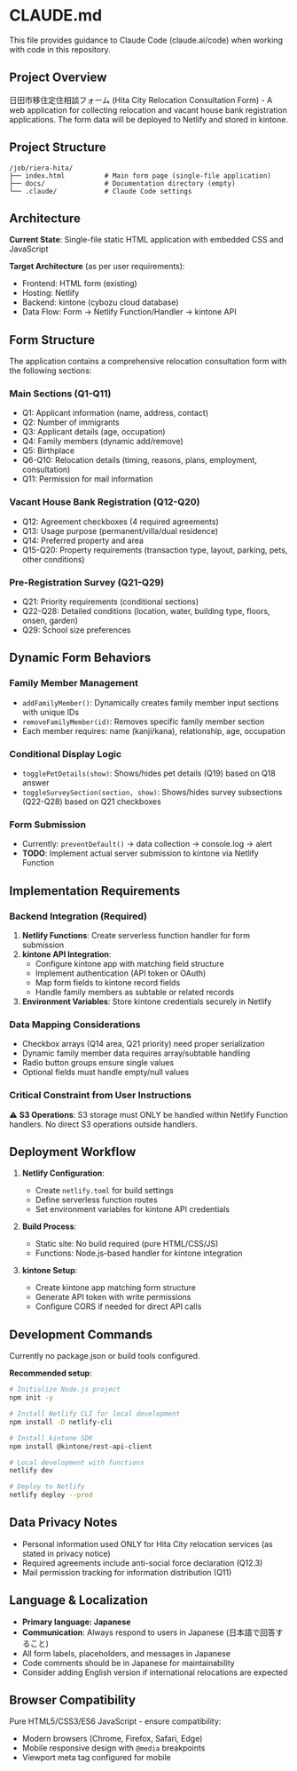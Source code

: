# CLAUDE.md

This file provides guidance to Claude Code (claude.ai/code) when working with code in this repository.

## Project Overview

日田市移住定住相談フォーム (Hita City Relocation Consultation Form) - A web application for collecting relocation and vacant house bank registration applications. The form data will be deployed to Netlify and stored in kintone.

## Project Structure

```
/job/riera-hita/
├── index.html          # Main form page (single-file application)
├── docs/               # Documentation directory (empty)
└── .claude/            # Claude Code settings
```

## Architecture

**Current State**: Single-file static HTML application with embedded CSS and JavaScript

**Target Architecture** (as per user requirements):
- Frontend: HTML form (existing)
- Hosting: Netlify
- Backend: kintone (cybozu cloud database)
- Data Flow: Form → Netlify Function/Handler → kintone API

## Form Structure

The application contains a comprehensive relocation consultation form with the following sections:

### Main Sections (Q1-Q11)
- Q1: Applicant information (name, address, contact)
- Q2: Number of immigrants
- Q3: Applicant details (age, occupation)
- Q4: Family members (dynamic add/remove)
- Q5: Birthplace
- Q6-Q10: Relocation details (timing, reasons, plans, employment, consultation)
- Q11: Permission for mail information

### Vacant House Bank Registration (Q12-Q20)
- Q12: Agreement checkboxes (4 required agreements)
- Q13: Usage purpose (permanent/villa/dual residence)
- Q14: Preferred property and area
- Q15-Q20: Property requirements (transaction type, layout, parking, pets, other conditions)

### Pre-Registration Survey (Q21-Q29)
- Q21: Priority requirements (conditional sections)
- Q22-Q28: Detailed conditions (location, water, building type, floors, onsen, garden)
- Q29: School size preferences

## Dynamic Form Behaviors

### Family Member Management
- `addFamilyMember()`: Dynamically creates family member input sections with unique IDs
- `removeFamilyMember(id)`: Removes specific family member section
- Each member requires: name (kanji/kana), relationship, age, occupation

### Conditional Display Logic
- `togglePetDetails(show)`: Shows/hides pet details (Q19) based on Q18 answer
- `toggleSurveySection(section, show)`: Shows/hides survey subsections (Q22-Q28) based on Q21 checkboxes

### Form Submission
- Currently: `preventDefault()` → data collection → console.log → alert
- **TODO**: Implement actual server submission to kintone via Netlify Function

## Implementation Requirements

### Backend Integration (Required)
1. **Netlify Functions**: Create serverless function handler for form submission
2. **kintone API Integration**:
   - Configure kintone app with matching field structure
   - Implement authentication (API token or OAuth)
   - Map form fields to kintone record fields
   - Handle family members as subtable or related records
3. **Environment Variables**: Store kintone credentials securely in Netlify

### Data Mapping Considerations
- Checkbox arrays (Q14 area, Q21 priority) need proper serialization
- Dynamic family member data requires array/subtable handling
- Radio button groups ensure single values
- Optional fields must handle empty/null values

### Critical Constraint from User Instructions
⚠️ **S3 Operations**: S3 storage must ONLY be handled within Netlify Function handlers. No direct S3 operations outside handlers.

## Deployment Workflow

1. **Netlify Configuration**:
   - Create `netlify.toml` for build settings
   - Define serverless function routes
   - Set environment variables for kintone API credentials

2. **Build Process**:
   - Static site: No build required (pure HTML/CSS/JS)
   - Functions: Node.js-based handler for kintone integration

3. **kintone Setup**:
   - Create kintone app matching form structure
   - Generate API token with write permissions
   - Configure CORS if needed for direct API calls

## Development Commands

Currently no package.json or build tools configured.

**Recommended setup**:
```bash
# Initialize Node.js project
npm init -y

# Install Netlify CLI for local development
npm install -D netlify-cli

# Install kintone SDK
npm install @kintone/rest-api-client

# Local development with functions
netlify dev

# Deploy to Netlify
netlify deploy --prod
```

## Data Privacy Notes

- Personal information used ONLY for Hita City relocation services (as stated in privacy notice)
- Required agreements include anti-social force declaration (Q12.3)
- Mail permission tracking for information distribution (Q11)

## Language & Localization

- **Primary language: Japanese**
- **Communication**: Always respond to users in Japanese (日本語で回答すること)
- All form labels, placeholders, and messages in Japanese
- Code comments should be in Japanese for maintainability
- Consider adding English version if international relocations are expected

## Browser Compatibility

Pure HTML5/CSS3/ES6 JavaScript - ensure compatibility:
- Modern browsers (Chrome, Firefox, Safari, Edge)
- Mobile responsive design with `@media` breakpoints
- Viewport meta tag configured for mobile
